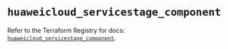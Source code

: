 # `huaweicloud_servicestage_component`

Refer to the Terraform Registry for docs: [`huaweicloud_servicestage_component`](https://registry.terraform.io/providers/huaweicloud/huaweicloud/1.71.1/docs/resources/servicestage_component).

